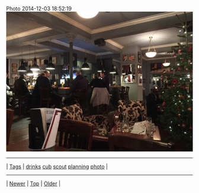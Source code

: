 <!--
title: Photo 2014-12-03 18
date: 2020-06-28T15:00:41.441Z
tags: drinks, cub, scout, planning, photo
-->











Photo 2014-12-03 18:52:19
![](104259354257-0.jpg)

<!--BOTTOM-POST-NAVIGATION-->
---

| [Tags](tags.md) | [drinks](tag-drinks.md) [cub](tag-cub.md) [scout](tag-scout.md) [planning](tag-planning.md) [photo](tag-photo.md) |

---

| [Newer](104259306802.md) | [Top](index.md) | [Older](104746684512.md) |